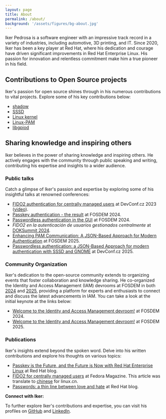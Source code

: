 ```yaml
---
layout: page
title: About
permalink: /about/
background: '/assets/figures/bg-about.jpg'
---
```


Iker Pedrosa is a software engineer with an impressive track record in a variety of industries, including automotive, 3D printing, and IT. Since 2020, Iker has been a key player at Red Hat, where his dedication and courage have driven significant improvements in Red Hat Enterprise Linux. His passion for innovation and relentless commitment make him a true pioneer in his field.

## Contributions to Open Source projects

Iker's passion for open source shines through in his numerous contributions to vital projects. Explore some of his key contributions below:

* [<u>shadow</u>](https://github.com/shadow-maint/shadow/commits/master/?author=ikerexxe)
* [<u>SSSD</u>](https://github.com/SSSD/sssd/commits/master/?author=ikerexxe)
* [<u>Linux kernel</u>](https://git.kernel.org/pub/scm/linux/kernel/git/torvalds/linux.git/log/?qt=author&q=Pedrosa)
* [<u>Linux-PAM</u>](https://github.com/linux-pam/linux-pam/commits/master/?author=ikerexxe)
* [<u>libgpiod</u>](https://git.kernel.org/pub/scm/libs/libgpiod/libgpiod.git/log/?qt=author&q=Pedrosa)

## Sharing knowledge and inspiring others

Iker believes in the power of sharing knowledge and inspiring others. He actively engages with the community through public speaking and writing, contributing his expertise and insights to a wider audience.

### Public talks

Catch a glimpse of Iker's passion and expertise by exploring some of his insightful talks at renowned conferences:

* [<u>FIDO2 authentication for centrally managed users</u>](https://devconfcz2023.sched.com/event/1MYgz/fido2-authentication-for-centrally-managed-users) at DevConf.cz 2023 ([<u>video</u>](https://www.youtube.com/watch?v=hqUuM53NUXI&list=PLU1vS0speL2ZdGybMAqmQjVWsi0GjH7d3)).
* [<u>Passkey authentication - the result</u>](https://archive.fosdem.org/2024/schedule/event/fosdem-2024-3753-passkey-authentication-the-result/) at FOSDEM 2024.
* [<u>Passwordless authentication in the GUI</u>](https://archive.fosdem.org/2024/schedule/event/fosdem-2024-2169-passwordless-authentication-in-the-gui/) at FOSDEM 2024.
* *FIDO2 en la autenticación de usuarios gestionados centralmente* at [<u>DOKSummit 2024</u>](https://doksummit.com/programa/).
* [<u>Enhancing PAM Communication: A JSON-Based Approach for Modern Authentication</u>](https://fosdem.org/2025/schedule/event/fosdem-2025-4678-enhancing-pam-communication-a-json-based-approach-for-modern-authentication/) at FOSDEM 2025.
* [<u>Passwordless authentication: a JSON-Based Approach for modern authentication with SSSD and GNOME</u>](https://pretalx.devconf.info/devconf-cz-2025/talk/G3BQUK/) at DevConf.cz 2025.

### Community Organization

Iker's dedication to the open-source community extends to organizing events that foster collaboration and knowledge sharing. He co-organized the Identity and Access Management (IAM) devrooms at FOSDEM in both [2024](https://archive.fosdem.org/2024/schedule/track/identity-and-access-management/) and [2025](https://fosdem.org/2025/schedule/track/iam/), providing a platform for experts and enthusiasts to connect and discuss the latest advancements in IAM. You can take a look at the initial keynote at the links below:

* [<u>Welcome to the Identity and Access Management devroom!</u>](https://archive.fosdem.org/2024/schedule/event/fosdem-2024-3487-welcome-to-the-identity-and-access-management-devroom-/) at FOSDEM 2024.
* [<u>Welcome to the Identity and Access Management devroom!</u>](https://fosdem.org/2025/schedule/event/fosdem-2025-4065-welcome-to-identity-and-access-management-devroom-/) at FOSDEM 2025.

### Publications

Iker's insights extend beyond the spoken word. Delve into his written contributions and explore his thoughts on various topics:

* [<u>Passkey is the Future, and the Future is Now with Red Hat Enterprise Linux</u>](https://www.redhat.com/en/blog/passkey-with-rhel) at Red Hat blog.
* [<u>FIDO2 for centrally managed users</u>](https://fedoramagazine.org/fido2-for-centrally-managed-users/) at Fedora Magazine. This article was translate to [<u>chinese</u>](https://linux.cn/article-16406-1.html) for linux.cn.
* [<u>Passwords: a thin line between love and hate</u>](https://www.redhat.com/en/blog/passwords-love-hate) at Red Hat blog.

**Connect with Iker:**

To further explore Iker's contributions and expertise, you can visit his profiles on [GitHub](https://github.com/ikerexxe) and [LinkedIn](https://es.linkedin.com/in/ikerpedrosa).
